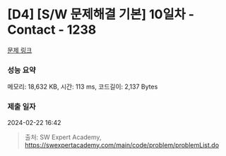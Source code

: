 # [D4] [S/W 문제해결 기본] 10일차 - Contact - 1238 

[문제 링크](https://swexpertacademy.com/main/code/problem/problemDetail.do?contestProbId=AV15B1cKAKwCFAYD) 

### 성능 요약

메모리: 18,632 KB, 시간: 113 ms, 코드길이: 2,137 Bytes

### 제출 일자

2024-02-22 16:42



> 출처: SW Expert Academy, https://swexpertacademy.com/main/code/problem/problemList.do